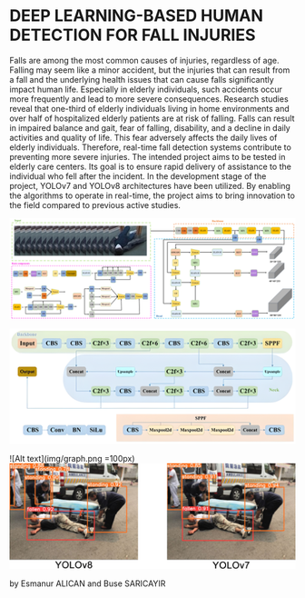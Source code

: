 # DEEP LEARNING-BASED HUMAN DETECTION FOR FALL INJURIES

Falls are among the most common causes of injuries, regardless of age. Falling may seem like a minor accident, but the injuries that can result from a fall and the underlying health issues that can cause falls significantly impact human life. Especially in elderly individuals, such accidents occur more frequently and lead to more severe consequences. Research studies reveal that one-third of elderly individuals living in home environments and over half of hospitalized elderly patients are at risk of falling. Falls can result in impaired balance and gait, fear of falling, disability, and a decline in daily activities and quality of life. This fear adversely affects the daily lives of elderly individuals. Therefore, real-time fall detection systems contribute to preventing more severe injuries. The intended project aims to be tested in elderly care centers. Its goal is to ensure rapid delivery of assistance to the individual who fell after the incident. In the development stage of the project, YOLOv7 and YOLOv8 architectures have been utilized. By enabling the algorithms to operate in real-time, the project aims to bring innovation to the field compared to previous active studies.

![Alt text](img/yolov7.png)

![Alt text](img/yolov8.png)

![Alt text](img/graph.png =100px)
![Alt text](img/output.png)

by Esmanur ALICAN and Buse SARICAYIR
